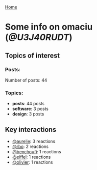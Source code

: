 [Home](https://kelu124.github.io/echommunity/)

# Some info on __omaciu__ (_@U3J40RUDT_)


## Topics of interest

### Posts: 

Number of posts: 44

### Topics:

* __posts__: 44 posts
* __software__: 3 posts
* __design__: 3 posts

## Key interactions 

* [@aurelie](./U37GZRZU6.md): 3 reactions
* [@rbo](./U38HVMZ6K.md): 2 reactions
* [@benchoufi](./U0B47KC3S.md): 1 reactions
* [@eiffel](./U3GHS132Q.md): 1 reactions
* [@olivier](./U04DFTZ7D.md): 1 reactions
